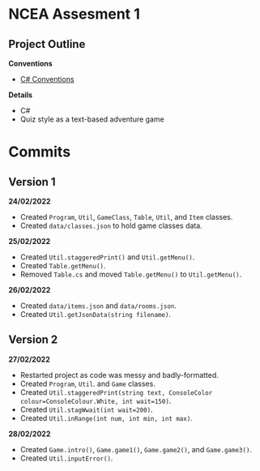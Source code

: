# NCEA Assesment 1

## Project Outline

**Conventions**
- [C# Conventions](https://docs.microsoft.com/en-us/dotnet/csharp/fundamentals/coding-style/coding-conventions)

**Details**
- C#
- Quiz style as a text-based adventure game

# Commits


## Version 1

**24/02/2022**
- Created `Program`, `Util`, `GameClass`, `Table`, `Util`, and `Item` classes.
- Created `data/classes.json` to hold game classes data.

**25/02/2022**
- Created `Util.staggeredPrint()` and `Util.getMenu()`.
- Created `Table.getMenu()`.
- Removed `Table.cs` and moved `Table.getMenu()` to `Util.getMenu()`.

**26/02/2022**
- Created `data/items.json` and `data/rooms.json`.
- Created `Util.getJsonData(string filename)`.

## Version 2

**27/02/2022**
- Restarted project as code was messy and badly-formatted.
- Created `Program`, `Util`. and `Game` classes.
- Created `Util.staggeredPrint(string text, ConsoleColor colour=ConsoleColour.White, int wait=150)`.
- Created `Util.stagWwait(int wait=200)`.
- Created `Util.inRange(int num, int min, int max)`.

**28/02/2022**
- Created `Game.intro()`, `Game.game1()`, `Game.game2()`, and `Game.game3()`.
- Created `Util.inputError()`.